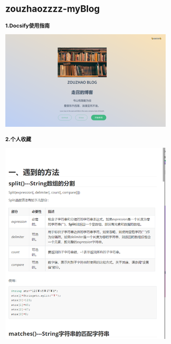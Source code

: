 # zouzhaozzzz-myBlog
### 1.Docsify使用指南

![1657632371993](images/1657632371993.png)

### 2.个人收藏

![1657627632138](images/1657627632138.png)
